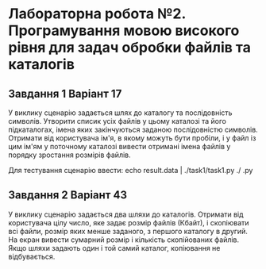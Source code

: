 # Лабораторна робота №2. Програмування мовою високого рівня для задач обробки файлів та каталогів

## Завдання 1 Варіант 17

У виклику сценарію задається шлях до каталогу та послідовність символів. Утворити списик усіх файлів у цьому каталозі та його підкаталогах, імена яких закінчуються заданою послідовністю символів. Отримати від користувача ім'я, в якому можуть бути пробіли, і у файл із цим ім'ям у поточному каталозі вивести отримані імена файлів у порядку зростання розмірів файлів.

Для тестування сценарію ввести: echo result.data | ./task1/task1.py ./ .py

## Завдання 2 Варіант 43

У виклику сценарію задається два шляхи до каталогів. Отримати від користувача цілу число, яке задає розмір файлів (Кбайт), і скопіювати всі файли, розмір яких менше заданого, з першого каталогу в другий. На екран вивести сумарний розмір і кількість скопійованих файлів. Якщо шляхи задають один і той самий каталог, копіювання не відбувається.
